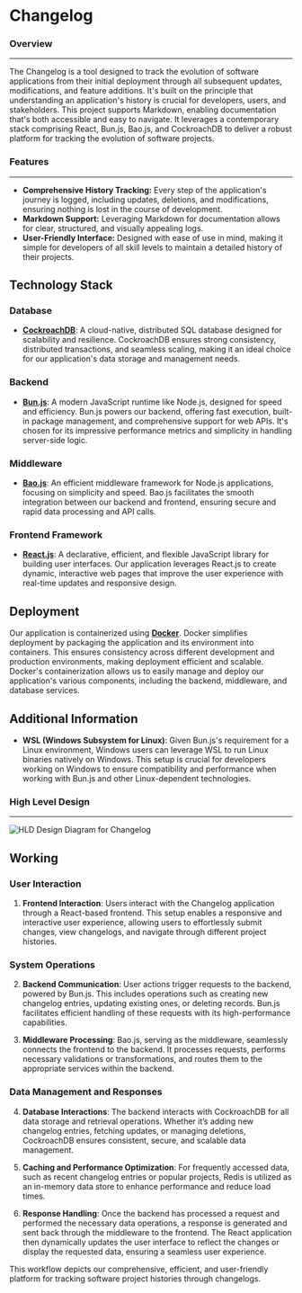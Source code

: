 # Changelog

### Overview
***
The Changelog is a tool designed to track the evolution of software applications from their initial deployment through all subsequent updates, modifications, and feature additions. It's built on the principle that understanding an application's history is crucial for developers, users, and stakeholders. This project supports Markdown, enabling documentation that's both accessible and easy to navigate. It leverages a contemporary stack comprising React, Bun.js, Bao.js, and CockroachDB to deliver a robust platform for tracking the evolution of software projects.

### Features
***
- **Comprehensive History Tracking:** Every step of the application's journey is logged, including updates, deletions, and modifications, ensuring nothing is lost in the course of development.<br>
- **Markdown Support:** Leveraging Markdown for documentation allows for clear, structured, and visually appealing logs.<br>
- **User-Friendly Interface:** Designed with ease of use in mind, making it simple for developers of all skill levels to maintain a detailed history of their projects.<br>

## Technology Stack

### Database

- **[CockroachDB](https://www.cockroachlabs.com/)**: A cloud-native, distributed SQL database designed for scalability and resilience. CockroachDB ensures strong consistency, distributed transactions, and seamless scaling, making it an ideal choice for our application's data storage and management needs.

### Backend

- **[Bun.js](https://bun.sh/)**: A modern JavaScript runtime like Node.js, designed for speed and efficiency. Bun.js powers our backend, offering fast execution, built-in package management, and comprehensive support for web APIs. It's chosen for its impressive performance metrics and simplicity in handling server-side logic.

### Middleware

- **[Bao.js](https://baojs.org/)**: An efficient middleware framework for Node.js applications, focusing on simplicity and speed. Bao.js facilitates the smooth integration between our backend and frontend, ensuring secure and rapid data processing and API calls.

### Frontend Framework

- **[React.js](https://react.dev/)**: A declarative, efficient, and flexible JavaScript library for building user interfaces. Our application leverages React.js to create dynamic, interactive web pages that improve the user experience with real-time updates and responsive design.

## Deployment

Our application is containerized using **[Docker](https://www.docker.com/)**. Docker simplifies deployment by packaging the application and its environment into containers. This ensures consistency across different development and production environments, making deployment efficient and scalable. Docker's containerization allows us to easily manage and deploy our application's various components, including the backend, middleware, and database services.

## Additional Information

- **WSL (Windows Subsystem for Linux)**: Given Bun.js's requirement for a Linux environment, Windows users can leverage WSL to run Linux binaries natively on Windows. This setup is crucial for developers working on Windows to ensure compatibility and performance when working with Bun.js and other Linux-dependent technologies.


 ### High Level Design
 ---

![HLD Design Diagram for Changelog](https://github.com/PrathamSikka24/changelog/assets/116445216/93e4225a-d464-4ff0-ad63-25e7a514d951)


## Working

### User Interaction

1. **Frontend Interaction**: Users interact with the Changelog application through a React-based frontend. This setup enables a responsive and interactive user experience, allowing users to effortlessly submit changes, view changelogs, and navigate through different project histories.

### System Operations

2. **Backend Communication**: User actions trigger requests to the backend, powered by Bun.js. This includes operations such as creating new changelog entries, updating existing ones, or deleting records. Bun.js facilitates efficient handling of these requests with its high-performance capabilities.

3. **Middleware Processing**: Bao.js, serving as the middleware, seamlessly connects the frontend to the backend. It processes requests, performs necessary validations or transformations, and routes them to the appropriate services within the backend.

### Data Management and Responses

4. **Database Interactions**: The backend interacts with CockroachDB for all data storage and retrieval operations. Whether it’s adding new changelog entries, fetching updates, or managing deletions, CockroachDB ensures consistent, secure, and scalable data management.

5. **Caching and Performance Optimization**: For frequently accessed data, such as recent changelog entries or popular projects, Redis is utilized as an in-memory data store to enhance performance and reduce load times.

6. **Response Handling**: Once the backend has processed a request and performed the necessary data operations, a response is generated and sent back through the middleware to the frontend. The React application then dynamically updates the user interface to reflect the changes or display the requested data, ensuring a seamless user experience.
   
This workflow depicts our comprehensive, efficient, and user-friendly platform for tracking software project histories through changelogs.

